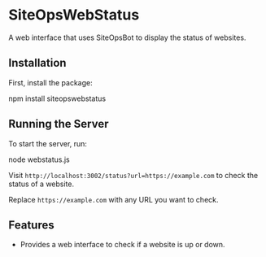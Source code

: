 # SiteOpsWebStatus

A web interface that uses SiteOpsBot to display the status of websites.

## Installation

First, install the package:

npm install siteopswebstatus


## Running the Server

To start the server, run:

node webstatus.js


Visit `http://localhost:3002/status?url=https://example.com` to check the status of a website.

Replace `https://example.com` with any URL you want to check.

## Features

- Provides a web interface to check if a website is up or down.
